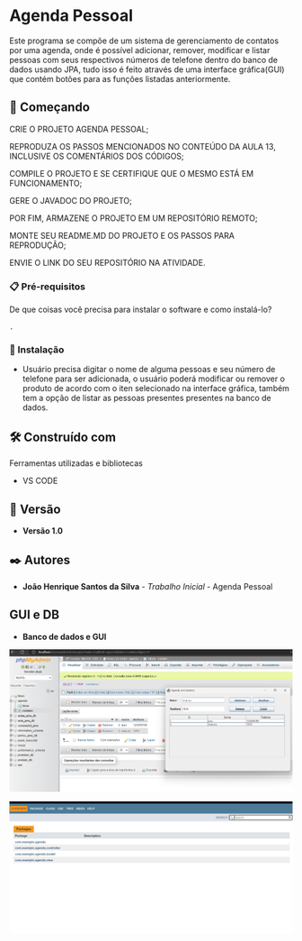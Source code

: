 # Agenda Pessoal

Este programa se compõe de um sistema de gerenciamento de contatos por uma agenda, onde é possível adicionar, remover, modificar e listar pessoas com seus respectivos números de telefone dentro do banco de dados usando JPA, tudo isso é feito através de uma interface gráfica(GUI) que contém botões para as funções listadas anteriormente.
## 🚀 Começando

CRIE O PROJETO AGENDA PESSOAL;

REPRODUZA OS PASSOS MENCIONADOS NO CONTEÚDO DA AULA 13, INCLUSIVE OS COMENTÁRIOS DOS CÓDIGOS;

COMPILE O PROJETO E SE CERTIFIQUE QUE O MESMO ESTÁ EM FUNCIONAMENTO;

GERE O JAVADOC DO PROJETO;

POR FIM, ARMAZENE O PROJETO EM UM REPOSITÓRIO REMOTO;

MONTE SEU README.MD DO PROJETO E OS PASSOS PARA REPRODUÇÃO;

ENVIE O LINK DO SEU REPOSITÓRIO NA ATIVIDADE.
### 📋 Pré-requisitos

De que coisas você precisa para instalar o software e como instalá-lo?

```
.
```

### 🔧 Instalação

* Usuário precisa digitar o nome de alguma pessoas e seu número de telefone para ser adicionada, o usuário poderá modificar ou remover o produto de acordo com o iten selecionado na interface gráfica, também tem a opção de listar as pessoas presentes presentes na banco de dados.

## 🛠️ Construído com

Ferramentas utilizadas e bibliotecas

* VS CODE

## 📌 Versão

* **Versão 1.0** 

## ✒️ Autores

* **João Henrique Santos da Silva** - *Trabalho Inicial* - Agenda Pessoal

## GUI e DB
* **Banco de dados e GUI**

![JPA Banco](imagens/jdbcContatos.png)

![JPA Javadoc](imagens/javadoc.png)
